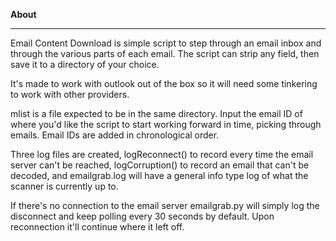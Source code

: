 <b>About</b>
<hr>

Email Content Download is simple script to step through an email inbox and through the various parts of each email. The script can strip any field, then save it to a directory of your choice. 

It's made to work with outlook out of the box so it will need some tinkering to work with other providers. 

mlist is a file expected to be in the same directory. Input the email ID of where you'd like the script to start working forward in time, picking through emails. Email IDs are added in chronological order.

Three log files are created, logReconnect() to record every time the email server can't be reached, logCorruption() to record an email that can't be decoded, and emailgrab.log will have a general info type log of what the scanner is currently up to.

If there's no connection to the email server emailgrab.py will simply log the disconnect and keep polling every 30 seconds by default. Upon reconnection it'll continue where it left off.
